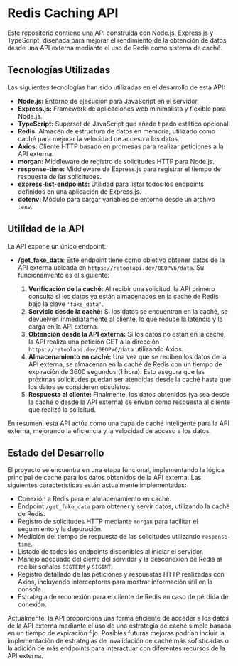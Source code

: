 # Redis Caching API

Este repositorio contiene una API construida con Node.js, Express.js y TypeScript, diseñada para mejorar el rendimiento de la obtención de datos desde una API externa mediante el uso de Redis como sistema de caché.

## Tecnologías Utilizadas

Las siguientes tecnologías han sido utilizadas en el desarrollo de esta API:

* **Node.js:** Entorno de ejecución para JavaScript en el servidor.
* **Express.js:** Framework de aplicaciones web minimalista y flexible para Node.js.
* **TypeScript:** Superset de JavaScript que añade tipado estático opcional.
* **Redis:** Almacén de estructura de datos en memoria, utilizado como caché para mejorar la velocidad de acceso a los datos.
* **Axios:** Cliente HTTP basado en promesas para realizar peticiones a la API externa.
* **morgan:** Middleware de registro de solicitudes HTTP para Node.js.
* **response-time:** Middleware de Express.js para registrar el tiempo de respuesta de las solicitudes.
* **express-list-endpoints:** Utilidad para listar todos los endpoints definidos en una aplicación de Express.js.
* **dotenv:** Módulo para cargar variables de entorno desde un archivo `.env`.

## Utilidad de la API

La API expone un único endpoint:

* **/get\_fake\_data**: Este endpoint tiene como objetivo obtener datos de la API externa ubicada en `https://retoolapi.dev/0EOPV6/data`. Su funcionamiento es el siguiente:

    1.  **Verificación de la caché:** Al recibir una solicitud, la API primero consulta si los datos ya están almacenados en la caché de Redis bajo la clave `'fake_data'`.
    2.  **Servicio desde la caché:** Si los datos se encuentran en la caché, se devuelven inmediatamente al cliente, lo que reduce la latencia y la carga en la API externa.
    3.  **Obtención desde la API externa:** Si los datos no están en la caché, la API realiza una petición GET a la dirección `https://retoolapi.dev/0EOPV6/data` utilizando Axios.
    4.  **Almacenamiento en caché:** Una vez que se reciben los datos de la API externa, se almacenan en la caché de Redis con un tiempo de expiración de 3600 segundos (1 hora). Esto asegura que las próximas solicitudes puedan ser atendidas desde la caché hasta que los datos se consideren obsoletos.
    5.  **Respuesta al cliente:** Finalmente, los datos obtenidos (ya sea desde la caché o desde la API externa) se envían como respuesta al cliente que realizó la solicitud.

En resumen, esta API actúa como una capa de caché inteligente para la API externa, mejorando la eficiencia y la velocidad de acceso a los datos.

## Estado del Desarrollo

El proyecto se encuentra en una etapa funcional, implementando la lógica principal de caché para los datos obtenidos de la API externa. Las siguientes características están actualmente implementadas:

* Conexión a Redis para el almacenamiento en caché.
* Endpoint `/get_fake_data` para obtener y servir datos, utilizando la caché de Redis.
* Registro de solicitudes HTTP mediante `morgan` para facilitar el seguimiento y la depuración.
* Medición del tiempo de respuesta de las solicitudes utilizando `response-time`.
* Listado de todos los endpoints disponibles al iniciar el servidor.
* Manejo adecuado del cierre del servidor y la desconexión de Redis al recibir señales `SIGTERM` y `SIGINT`.
* Registro detallado de las peticiones y respuestas HTTP realizadas con Axios, incluyendo interceptores para mostrar información útil en la consola.
* Estrategia de reconexión para el cliente de Redis en caso de pérdida de conexión.

Actualmente, la API proporciona una forma eficiente de acceder a los datos de la API externa mediante el uso de una estrategia de caché simple basada en un tiempo de expiración fijo. Posibles futuras mejoras podrían incluir la implementación de estrategias de invalidación de caché más sofisticadas o la adición de más endpoints para interactuar con diferentes recursos de la API externa.